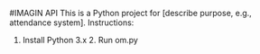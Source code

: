 #IMAGIN API
This is a Python project for [describe purpose, e.g., attendance system].
Instructions:
1. Install Python 3.x
2. Run om.py 